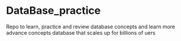 # DataBase_practice
Repo to learn, practice and review database concepts and learn more advance concepts database that scales up for billions of uers
